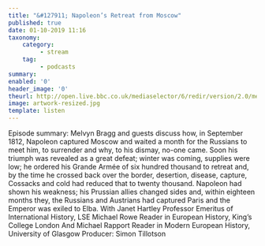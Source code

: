 ```yaml
---
title: "&#127911; Napoleon’s Retreat from Moscow"
published: true
date: 01-10-2019 11:16
taxonomy:
    category:
         - stream
    tag:
         - podcasts
summary:
enabled: '0'
header_image: '0'
theurl: http://open.live.bbc.co.uk/mediaselector/6/redir/version/2.0/mediaset/audio-nondrm-download/proto/http/vpid/p07nn2lz.mp3
image: artwork-resized.jpg
template: listen
---
```

 
Episode summary: Melvyn Bragg and guests discuss how, in September 1812, Napoleon captured Moscow and waited a month for the Russians to meet him, to surrender and why, to his dismay, no-one came. Soon his triumph was revealed as a great defeat; winter was coming, supplies were low; he ordered his Grande Armée of six hundred thousand to retreat and, by the time he crossed back over the border, desertion, disease, capture, Cossacks and cold had reduced that to twenty thousand. Napoleon had shown his weakness; his Prussian allies changed sides and, within eighteen months they, the Russians and Austrians had captured Paris and the Emperor was exiled to Elba. With Janet Hartley Professor Emeritus of International History, LSE Michael Rowe Reader in European History, King’s College London And Michael Rapport Reader in Modern European History, University of Glasgow Producer: Simon Tillotson

